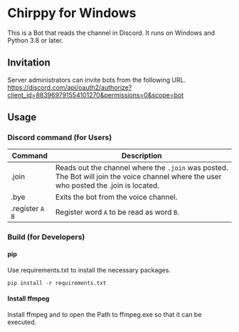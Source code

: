 # Chirppy for Windows
This is a Bot that reads the channel in Discord. It runs on Windows and Python 3.8 or later.

## Invitation
Server administrators can invite bots from the following URL.
<https://discord.com/api/oauth2/authorize?client_id=883969791554101270&permissions=0&scope=bot>

## Usage
### Discord command (for Users)
| Command           | Description                                                                                                                                 |
| ----------------- | ------------------------------------------------------------------------------------------------------------------------------------------- |
| .join             | Reads out the channel where the `.join` was posted.<br> The Bot will join the voice channel where the user who posted the .join is located. |
| .bye              | Exits the bot from the voice channel.                                                                                                       |
| .register `A` `B` | Register word `A` to be read as word `B`.                                                                                                   |

### Build (for Developers)
#### pip
Use requirements.txt to install the necessary packages.

```shell
pip install -r requirements.txt
```

#### Install ffmpeg
Install ffmpeg and to open the Path to ffmpeg.exe so that it can be executed.
